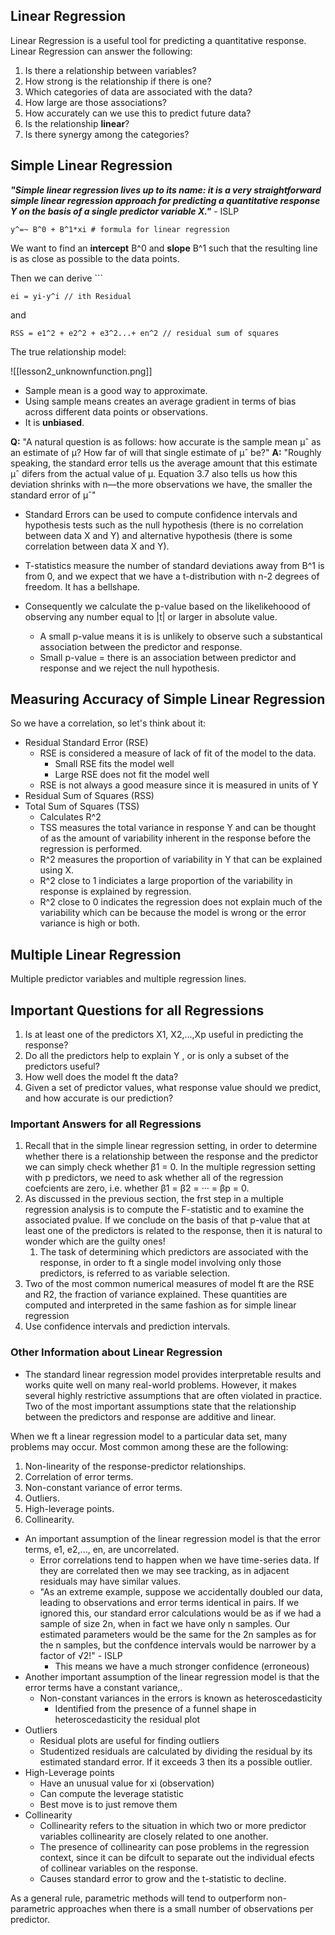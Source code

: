 ## Linear Regression

Linear Regression is a useful tool for predicting a quantitative response. Linear Regression can answer the following:

1. Is there a relationship between variables?
2. How strong is the relationship if there is one?
3. Which categories of data are associated with the data?
4. How large are those associations?
5. How accurately can we use this to predict future data?
6. Is the relationship **linear**?
7. Is there synergy among the categories?

## Simple Linear Regression

***"Simple linear regression lives up to its name: it is a very straightforward simple linear regression approach for predicting a quantitative response Y on the basis of a single predictor variable X."*** - ISLP

~~~
y^=~ B^0 + B^1*xi # formula for linear regression
~~~

We want to find an **intercept** B^0 and **slope** B^1 such that the resulting line is as close as possible to the data points.

Then we can derive  ```

```
ei = yi-y^i // ith Residual
```

and

~~~
RSS = e1^2 + e2^2 + e3^2...+ en^2 // residual sum of squares
~~~

The true relationship model:

![[lesson2_unknownfunction.png]]


* Sample mean is a good way to approximate.
* Using sample means creates an average gradient in terms of bias across different data points or observations.
* It is **unbiased**.

**Q:** "A natural question is as follows: how accurate is the sample mean µˆ as an estimate of µ? How far of will that single estimate of µˆ be?"
**A:** "Roughly speaking, the standard error tells us the average amount that this estimate µˆ difers from the actual value of µ. Equation 3.7 also tells us how this deviation shrinks with n—the more observations we have, the smaller the standard error of µˆ"

* Standard Errors can be used to compute confidence intervals and hypothesis tests such as the null hypothesis (there is no correlation between data X and Y) and alternative hypothesis (there is some correlation between data X and Y).

* T-statistics measure the number of standard deviations away from B^1 is from 0, and we expect that we have a t-distribution with n-2 degrees of freedom. It has a bellshape.
* Consequently we calculate the p-value based on the likelikehoood of observing any number equal to |t| or larger in absolute value.
	* A small p-value means it is is unlikely to observe such a substantical association between the predictor and response.
	* Small p-value = there is an association between predictor and response and we reject the null hypothesis.
## Measuring Accuracy of Simple Linear Regression

So we have a correlation, so let's think about it:
* Residual Standard Error (RSE)
	* RSE is considered a measure of lack of fit of the model to the data.
		* Small RSE fits the model well
		* Large RSE does not fit the model well
	* RSE is not always a good measure since it is measured in units of Y
* Residual Sum of Squares (RSS)
* Total Sum of Squares (TSS)
	* Calculates R^2
	* TSS measures the total variance in response Y and can be thought of as the amount of variability inherent in the response before the regression is performed.
	* R^2 measures the proportion of variability in Y that can be explained using X.
	* R^2 close to 1 indiciates a large proportion of the variability in response is explained by regression.
	* R^2 close to 0 indicates the regression does not explain much of the variability which can be because the model is wrong or the error variance is high or both.

## Multiple Linear Regression

Multiple predictor variables and multiple regression lines.

## Important Questions for all Regressions

1. Is at least one of the predictors X1, X2,...,Xp useful in predicting the response? 
2. Do all the predictors help to explain Y , or is only a subset of the predictors useful? 
3. How well does the model ft the data? 
4. Given a set of predictor values, what response value should we predict, and how accurate is our prediction?

### Important Answers for all Regressions

1. Recall that in the simple linear regression setting, in order to determine whether there is a relationship between the response and the predictor we can simply check whether β1 = 0. In the multiple regression setting with p predictors, we need to ask whether all of the regression coefcients are zero, i.e. whether β1 = β2 = ··· = βp = 0.
2. As discussed in the previous section, the frst step in a multiple regression analysis is to compute the F-statistic and to examine the associated pvalue. If we conclude on the basis of that p-value that at least one of the predictors is related to the response, then it is natural to wonder which are the guilty ones!
	1. The task of determining which predictors are associated with the response, in order to ft a single model involving only those predictors, is referred to as variable selection.
3. Two of the most common numerical measures of model ft are the RSE and R2, the fraction of variance explained. These quantities are computed and interpreted in the same fashion as for simple linear regression
4. Use confidence intervals and prediction intervals.

### Other Information about Linear Regression

* The standard linear regression model provides interpretable results and works quite well on many real-world problems. However, it makes several highly restrictive assumptions that are often violated in practice. Two of the most important assumptions state that the relationship between the predictors and response are additive and linear.

When we ft a linear regression model to a particular data set, many problems may occur. Most common among these are the following: 

1. Non-linearity of the response-predictor relationships. 
2. Correlation of error terms. 
3. Non-constant variance of error terms. 
4. Outliers. 
5. High-leverage points. 
6. Collinearity.

* An important assumption of the linear regression model is that the error terms, e1, e2,..., en, are uncorrelated.
	* Error correlations tend to happen when we have time-series data. If they are correlated then we may see tracking, as in adjacent residuals may have similar values.
	* "As an extreme example, suppose we accidentally doubled our data, leading to observations and error terms identical in pairs. If we ignored this, our standard error calculations would be as if we had a sample of size 2n, when in fact we have only n samples. Our estimated parameters would be the same for the 2n samples as for the n samples, but the confdence intervals would be narrower by a factor of √2!" - ISLP
		* This means we have a much stronger confidence (erroneous)
* Another important assumption of the linear regression model is that the error terms have a constant variance,.
	* Non-constant variances in the errors is known as heteroscedasticity
		* Identified from the presence of a funnel shape in heteroscedasticity the residual plot
* Outliers 
	* Residual plots are useful for finding outliers
	* Studentized residuals are calculated by dividing the residual by its estimated standard error. If it exceeds 3 then its a possible outlier.
* High-Leverage points
	* Have an unusual value for xi (observation)
	* Can compute the leverage statistic
	* Best move is to just remove them
* Collinearity
	* Collinearity refers to the situation in which two or more predictor variables collinearity are closely related to one another.
	* The presence of collinearity can pose problems in the regression context, since it can be difcult to separate out the individual efects of collinear variables on the response.
	* Causes standard error to grow and the t-statistic to decline.
	
As a general rule, parametric methods will tend to outperform non-parametric approaches when there is a small number of observations per predictor.





